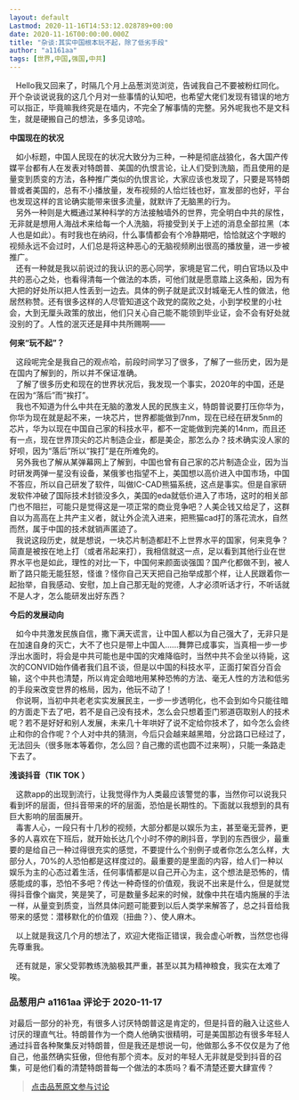 ```yaml
---
layout: default
Lastmod: 2020-11-16T14:53:12.028789+00:00
date: 2020-11-16T00:00:00.000Z
title: "杂谈:其实中国根本玩不起，除了低劣手段"
author: "a1161aa"
tags: [世界,中国,强国,中共]
---
```


   Hello我又回来了，时隔几个月上品葱浏览浏览，告诫我自己不要被粉红同化。开个杂谈说说我的这几个月对一些事情的认知吧，也希望大佬们发现有错误的地方可以指正，毕竟嘛我终究是在墙内，不完全了解事情的完整。另外呢我也不是文科生，就是硬搬自己的想法，多多见谅哈。  

**中国现在的状况**

  
   如小标题，中国人民现在的状况大致分为三种，一种是彻底战狼化，各大国产传媒平台都有人在发表对特朗普、美国的仇恨言论，让人们受到洗脑，而且使用的是量变到质变的方法，各种推广类似的仇恨言论，大家应该也发现了，只要是骂特朗普或者美国的，总有不小播放量，发布视频的人恰烂钱也好，宣发部的也好，平台也发现这样的言论确实能带来很多流量，就默许了无脑黑的行为。  
   另外一种则是大概通过某种科学的方法接触墙外的世界，完全明白中共的尿性，无非就是想用人海战术来给每一个人洗脑，将接受到关于上述的消息全部拉黑（本人也是如此）。有时我也在纳闷，什么事情都会有个冷静期吧，恰恰就这个字眼的视频永远不会过时，人们总是将这种恶心的无脑视频刷出很高的播放量，进一步被推广。  
   还有一种就是我以前说过的我认识的恶心同学，家境是官二代，明白官场以及中共的恶心之处，也看得清每一个做法的本质，可他们就是愿意踏上这条船，因为有大把的好处所以把人性丢到一边去。具体的例子就是武汉封城毫无人性的做法，他居然称赞。还有很多这样的人尽管知道这个政党的腐败之处，小到学校里的小社会，大到无厘头政策的放出，他们只关心自己能不能领到毕业证，会不会有好处就没别的了。人性的泯灭还是拜中共所赐啊——  

**何来“玩不起”？**

  
   这段呢完全是我自己的观点哈，前段时间学习了很多，了解了一些历史，因为是在国内了解到的，所以并不保证准确。  
   了解了很多历史和现在的世界状况后，我发现一个事实，2020年的中国，还是在因为“落后”而“挨打”。  
   我也不知道为什么中共在无脑的激发人民的民族主义，特朗普说要打压你华为，你华为现在就是起不来，一块芯片，世界都能做到7nm，现在已经在研发5nm的芯片，华为以现在中国自己家的科技水平，都不一定能做到完美的14nm，而且还有一点，现在世界顶尖的芯片制造企业，都是美企，那怎么办？技术确实没人家的好呗，因为“落后”所以“挨打”是在所难免的。  
   另外我也了解从某弹幕网上了解到，中国也曾有自己家的芯片制造企业，因为当时研发两弹一星没有设备，某俄爹也指望不上，美国想以高价进入中国市场，中国不答应，所以自己研发了软件，叫做IC-CAD熊猫系统，这点是事实。但是自家研发软件冲破了国际技术封锁没多久，美国的eda就低价进入了市场，这时的相关部门也不阻拦，可能只是觉得这是一项正常的商业竞争吧？人美企钱又给足了，这群自以为高高在上共产主义者，就让外企流入进来，把熊猫cad打的落花流水，自然而然，属于中国的技术就销声匿迹了。  
   我说这段历史，就是想说，一块芯片制造都赶不上世界水平的国家，何来竞争？简直是被按在地上打（或者吊起来打），我相信就这一点，足以看到其他行业在世界水平也是如此，理性的对比一下，中国何来颜面谈强国？国产化都做不到，被人断了路只能无能狂怒，怪谁？怪你自己天天把自己抬举成那个样，让人民跟着你一起抬举，自我感动、安慰，加上自己那无耻的党德，人才必须听话才行，不听话就不是人才，怎么能研发出好东西？  

**今后的发展动向**

  
   如今中共激发民族自信，撒下满天谎言，让中国人都以为自己强大了，无非只是在加速自身的灭亡，大不了也只是带上中国人......舞弊已成事实，当真相一步一步浮出水面时，将会是中共可能也是中国的灾难降临时，当然中共不会坐以待毙，这次的CONVID始作俑者我们且不谈，但是以中国的科技水平，正面打架百分百会输，这个中共也清楚，所以肯定会暗地用某种恐怖的方法、毫无人性的方法和低劣的手段来改变世界的格局，因为，他玩不动了！  
   你说啊，当初中共老老实实发展民主，一步一步透明化，也不会到如今只能往暗的方面走下去了吧，若不是自己没有技术，怎么会只想着歪门邪道窃取别人的技术呢？若不是好好和别人发展，未来几十年哄好了说不定给你技术了，如今怎么会终止和你的合作呢？个人对中共的猜测，今后只会越来越黑暗，分岔路口已经过了，无法回头（很多账本等着你，怎么回？自己撒的谎也圆不过来啊），只能一条路走下去了。  

**浅谈抖音（TIK TOK ）**

  
   这款app的出现到流行，让我觉得作为人类最应该警觉的事，当然你可以说我只看到坏的层面，但抖音带来的坏的层面，恐怕是长期性的。下面就以我想到的具有巨大影响的层面展开。  
   毒害人心，一段只有十几秒的视频，大部分都是以娱乐为主，甚至毫无营养，更多的人喜欢在下班后，就开始长达几个小时不停的刷抖音，学到的东西很少，最重要的是给自己一种过得很充实的感觉，不要提什么个别例子或者你怎么怎么样，大部分人，70%的人恐怕都是这样度过的。最重要的是里面的内容，给人们一种以娱乐为主的心态过着生活，任何事情都是以自己开心为主，这个想法是恐怖的，情感能成的事，恐怕不多吧？传达一种奇怪的价值观，我说不出来是什么，但是就觉得抖音像个幽灵，笑是笑了，可是数量多起来的时候，就像中共在墙内施展的手法一样，从量变到质变，当然具体问题可能要到以后人类学来解答了，总之抖音给我带来的感觉：潜移默化的价值观（扭曲？）、使人麻木。  
  
   以上就是我这几个月的想法了，欢迎大佬指正错误，我会虚心听教，当然您也得先尊重我。  
  
   还有就是，家父受郭教练洗脑极其严重，甚至以其为精神粮食，我实在太难了唉。

            
### 品葱用户 **a1161aa** 评论于 2020-11-17
        
对最后一部分的补充，有很多人讨厌特朗普这是肯定的，但是抖音的融入让这些人讨厌的理直气壮。特朗普作为一个商人他确实很精明，可是美国那边有很多年轻人通过抖音各种聚集反对特朗普，但是我还是想说一句，他做那么多不仅仅是为了他自己，他虽然确实狂傲，但他有那个资本。反对的年轻人无非就是受到抖音的召集，可是他们看的清楚特朗普每一个做法的本质吗？看不清楚还要大肆宣传？
        






> [点击品葱原文参与讨论](https://pincong.rocks/article/26420)


